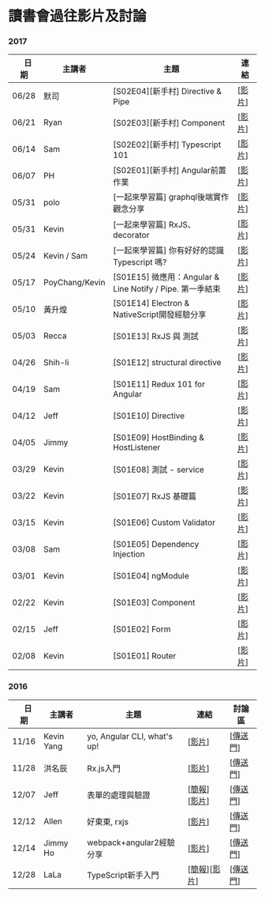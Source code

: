 # 讀書會過往影片及討論
### 2017
|　日期 | 主講者 | 主題 | 連結 |
| ------ | ------ | ------ | ------ |
| 06/28 | 默司 | [S02E04][新手村] Directive & Pipe |[[影片](https://youtu.be/BfoSYUrk9zo)]|
| 06/21 | Ryan | [S02E03][新手村] Component |[[影片](https://youtu.be/GLdSHeoB438)]|
| 06/14 | Sam | [S02E02][新手村] Typescript 101 |[[影片](youtube.com/watch?v=igfVmEu8nyQ)]|
| 06/07 | PH | [S02E01][新手村] Angular前置作業 |[[影片](https://youtu.be/uvXq5v6BOKA)]|
| 05/31 | polo | [一起來學習篇] graphql後端實作觀念分享 |[[影片](https://youtu.be/peNdqITwSck)]|
| 05/31 | Kevin | [一起來學習篇] RxJS、decorator |[[影片](https://youtu.be/EbdxbsrwUqI)]|
| 05/24 | Kevin / Sam | [一起來學習篇] 你有好好的認識 Typescript 嗎? |[[影片](https://youtu.be/qUjn1QbYmcw)]|
| 05/17 | PoyChang/Kevin | [S01E15] 微應用：Angular & Line Notify / Pipe. 第一季結束  |[[影片](https://youtu.be/HjlzxIQQjDM)]|
| 05/10 | 黃升煌 | [S01E14] Electron & NativeScript開發經驗分享  |[[影片](https://youtu.be/nQCRRhUWJJk)]|
| 05/03 | Recca | [S01E13] RxJS 與 測試  |[[影片](https://youtu.be/dqgjBwUp8as)]|
| 04/26 | Shih-li  | [S01E12] structural directive  |[[影片](https://youtu.be/toGguQgK72s)]|
| 04/19 | Sam  | [S01E11]  Redux 101 for Angular | [[影片](https://youtu.be/hJtUdXqPLDc)]  |
| 04/12 | Jeff  | [S01E10] Directive | [[影片](https://youtu.be/PxXMnEFlixg)] |
| 04/05 | Jimmy  | [S01E09] HostBinding & HostListener |[[影片](https://youtu.be/LTKcmefJoNU)]  |
| 03/29 | Kevin  | [S01E08] 測試 - service |[[影片](https://youtu.be/HoEB_9TYe70)]  |
| 03/22 | Kevin  | [S01E07] RxJS 基礎篇 | [[影片](https://youtu.be/4unKuzt7r-I)] |
| 03/15 | Kevin  | [S01E06] Custom Validator |[[影片](https://youtu.be/OqTCOQQR5ZI)]  |
| 03/08 | Sam  | [S01E05] Dependency Injection | [[影片](https://youtu.be/eisCfNSu8hc)] |
| 03/01 | Kevin  | [S01E04] ngModule | [[影片](https://youtu.be/TnIytuEfhdg)] |
| 02/22 | Kevin  | [S01E03] Component | [[影片](https://youtu.be/TMvOew5h85Q)] |
| 02/15 | Jeff  | [S01E02] Form | [[影片](https://youtu.be/exGDvyJSmVY)] |
| 02/08 | Kevin  | [S01E01] Router | [[影片](https://youtu.be/NXfK5yEwtQ0)] |


### 2016

|　日期 | 主講者 | 主題 | 連結 | 討論區 |
| ------ | ------ | ------ | ------ | ----- |
| 11/16 | Kevin Yang | yo, Angular CLI, what's up! | [[影片](https://youtu.be/zOAm0KbJaAU)] | [[傳送門](https://github.com/onlinereadbook/bookangularjs/issues/1)] |
| 11/28 | 洪名辰  | Rx.js入門 | [[影片](https://youtu.be/dTgVYF5qHyM)] | [[傳送門](https://github.com/onlinereadbook/bookangularjs/issues/2)] |
| 12/07 | Jeff  | 表單的處理與驗證 | [[簡報](http://www.slideshare.net/CrazyWuJeff/angular-2-69955661)] [[影片](https://youtu.be/XQ4aCmtjOBM)] | [[傳送門](https://github.com/onlinereadbook/bookangularjs/issues/4)] |
| 12/12 | Allen  | 好東東, rxjs | [[影片](https://youtu.be/XQ4aCmtjOBM)] | [[傳送門](https://github.com/onlinereadbook/bookangularjs/issues/4)] |
| 12/14 | Jimmy Ho  | webpack+angular2經驗分享 | [[影片](https://youtu.be/Mk0OaoTwa7w)] | [[傳送門](https://github.com/onlinereadbook/bookangularjs/issues/3)] |
| 12/28 | LaLa  | TypeScript新手入門 | [[簡報](https://hackmd.io/s/rkITEOYX)][[影片](https://www.facebook.com/eriyu0722/videos/1554690621212233/)] | [[傳送門](https://github.com/onlinereadbook/bookangularjs/issues/6)] |
